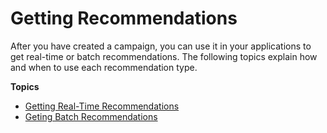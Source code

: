 # Getting Recommendations<a name="getting-recommendations"></a>

After you have created a campaign, you can use it in your applications to get real\-time or batch recommendations\. The following topics explain how and when to use each recommendation type\.

**Topics**
+ [Getting Real\-Time Recommendations](getting-real-time-recommendations.md)
+ [Geting Batch Recommendations](recommendations-batch.md)